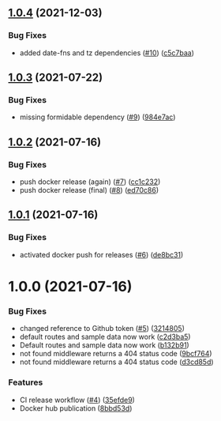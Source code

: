 ## [1.0.4](https://github.com/jpramondon/swagger-mock/compare/1.0.3...1.0.4) (2021-12-03)


### Bug Fixes

* added date-fns and tz dependencies ([#10](https://github.com/jpramondon/swagger-mock/issues/10)) ([c5c7baa](https://github.com/jpramondon/swagger-mock/commit/c5c7baa6b85f2e625d83d9d52d943ee7f9e21357))

## [1.0.3](https://github.com/jpramondon/swagger-mock/compare/1.0.2...1.0.3) (2021-07-22)


### Bug Fixes

* missing formidable dependency ([#9](https://github.com/jpramondon/swagger-mock/issues/9)) ([984e7ac](https://github.com/jpramondon/swagger-mock/commit/984e7accca1a3e06c68b8c9803603a21d16cd670))

## [1.0.2](https://github.com/jpramondon/swagger-mock/compare/1.0.1...1.0.2) (2021-07-16)


### Bug Fixes

* push docker release (again) ([#7](https://github.com/jpramondon/swagger-mock/issues/7)) ([cc1c232](https://github.com/jpramondon/swagger-mock/commit/cc1c232442030ae2f627a1dbd98595f3313d1a4b))
* push docker release (final) ([#8](https://github.com/jpramondon/swagger-mock/issues/8)) ([ed70c86](https://github.com/jpramondon/swagger-mock/commit/ed70c86586951b6111d4f80fe2e6224111fdb5be))

## [1.0.1](https://github.com/jpramondon/swagger-mock/compare/1.0.0...1.0.1) (2021-07-16)


### Bug Fixes

* activated docker push for releases ([#6](https://github.com/jpramondon/swagger-mock/issues/6)) ([de8bc31](https://github.com/jpramondon/swagger-mock/commit/de8bc31424188003a1386e57eb06e1415177f2e4))

# 1.0.0 (2021-07-16)


### Bug Fixes

* changed reference to Github token ([#5](https://github.com/jpramondon/swagger-mock/issues/5)) ([3214805](https://github.com/jpramondon/swagger-mock/commit/321480577e504e8f0f204340aafd59f4d5a180c0))
* default routes and sample data now work ([c2d3ba5](https://github.com/jpramondon/swagger-mock/commit/c2d3ba59381591668ea6fff26b30cd09127cf688))
* Default routes and sample data now work ([b132b91](https://github.com/jpramondon/swagger-mock/commit/b132b91261ec4da1bf70ff15f9f8ab017b2bba01))
* not found middleware returns a 404 status code ([9bcf764](https://github.com/jpramondon/swagger-mock/commit/9bcf764fd6a062529d94ddaee10efebe4be8a409))
* not found middleware returns a 404 status code ([d3cd85d](https://github.com/jpramondon/swagger-mock/commit/d3cd85d784736529691d5ef7d0e31228f10bd630))


### Features

* CI release workflow ([#4](https://github.com/jpramondon/swagger-mock/issues/4)) ([35efde9](https://github.com/jpramondon/swagger-mock/commit/35efde9a069dcd048b41c47ffe943450b209e194))
* Docker hub publication ([8bbd53d](https://github.com/jpramondon/swagger-mock/commit/8bbd53d420f902fb8fe150c9ef3b9626aef9dec6))
